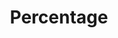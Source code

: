 ---
title: Percentage
categories:
tags:
icon: percentage
svg: '<svg xmlns="http://www.w3.org/2000/svg" width="24" height="24" fill="none" viewBox="0 0 24 24" stroke-width="1.5" stroke-linecap="round" stroke-linejoin="round" stroke="currentColor"><path d="M6 18 18 6"/><path stroke-width="2" d="M7.372 7.4H7.4m9.172 9.2h.028"/></svg>'
---